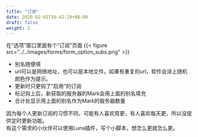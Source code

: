 ```yaml
---
title: "订阅"
date: 2020-02-01T16:42:29+08:00
draft: false
weight: 2
---
```


在“选项”窗口里面有个“订阅”页面
{{< figure src="../../images/forms/form_option_subs.png" >}}

 * 别名随便填
 * url可以是网络地址，也可以是本地文件。如果有重复的url，软件会涂上随机颜色作为提示。
 * 更新时只更钩了“启用”的订阅
 * 标记钩上后，新获取的服务器的Mark会用上面的别名填充
 * 合计处显示用上面的别名作为Mark的服务器数量

因为每个人更新订阅的习惯不同，可能有人喜欢周更，有人喜欢每天更，所以没提供定时更新功能。  
有这个需求的小伙伴可以使用Luna插件，写个小脚本，想怎么更就怎么更。  